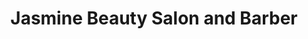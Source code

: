 ---
title: "Jasmine Beauty Salon and Barber"
url: /alexandria/jasmine-beauty-salon-and-barber/
shop: hairdresser
---